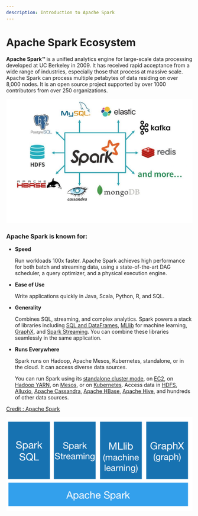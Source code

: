 ```yaml
---
description: Introduction to Apache Spark
---
```


# Apache Spark Ecosystem

**Apache Spark™** is a unified analytics engine for large-scale data processing developed at UC Berkeley in 2009.  It has received rapid acceptance from a wide range of industries, especially those that process at massive scale.  Apache Spark can process multiple petabytes of data residing on over 8,000 nodes.  It is  an open source project supported by over 1000 contributors from over 250 organizations.

![Image from DataBricks](../.gitbook/assets/screen-shot-2018-12-28-at-7.00.04-pm%20%282%29.png)

### Apache Spark is known for:

* **Speed**

  Run workloads 100x faster.  Apache Spark achieves high performance for both batch and streaming data, using a state-of-the-art DAG scheduler, a query optimizer, and a physical execution engine.

* **Ease of Use**

  Write applications quickly in Java, Scala, Python, R, and SQL.

* **Generality**

  Combines SQL, streaming, and complex analytics.  Spark powers a stack of libraries including [SQL and DataFrames](https://spark.apache.org/sql/), [MLlib](https://spark.apache.org/mllib/) for machine learning, [GraphX](https://spark.apache.org/graphx/), and [Spark Streaming](https://spark.apache.org/streaming/). You can combine these libraries seamlessly in the same application.

* **Runs Everywhere**

  Spark runs on Hadoop, Apache Mesos, Kubernetes, standalone, or in the cloud. It can access diverse data sources.

  You can run Spark using its [standalone cluster mode](https://spark.apache.org/docs/latest/spark-standalone.html), on [EC2](https://github.com/amplab/spark-ec2), on [Hadoop YARN](https://hadoop.apache.org/docs/current/hadoop-yarn/hadoop-yarn-site/YARN.html), on [Mesos](https://mesos.apache.org/), or on [Kubernetes](https://kubernetes.io/). Access data in [HDFS](https://hadoop.apache.org/docs/stable/hadoop-project-dist/hadoop-hdfs/HdfsUserGuide.html), [Alluxio](https://alluxio.org/), [Apache Cassandra](https://cassandra.apache.org/), [Apache HBase](https://hbase.apache.org/), [Apache Hive](https://hive.apache.org/), and hundreds of other data sources.

[Credit : Apache Spark](https://spark.apache.org/)

![](../.gitbook/assets/screen-shot-2018-12-28-at-7.11.15-pm.png)

####  



  
 

